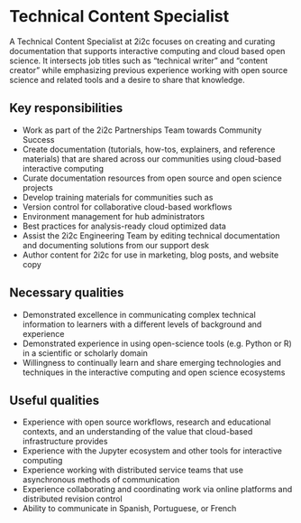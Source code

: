 ```{role} Technical Content Specialist
```

# Technical Content Specialist

A Technical Content Specialist at 2i2c focuses on creating and curating documentation that supports interactive computing and cloud based open science. It intersects job titles such as “technical writer” and “content creator” while emphasizing previous experience working with open source science and related tools and a desire to share that knowledge.

## Key responsibilities
- Work as part of the 2i2c Partnerships Team towards Community Success
- Create documentation (tutorials, how-tos, explainers, and reference materials) that are shared across our communities using cloud-based interactive computing
- Curate documentation resources from open source and open science projects
- Develop training materials for communities such as 
- Version control for collaborative cloud-based workflows
- Environment management for hub administrators
- Best practices for analysis-ready cloud optimized data
- Assist the 2i2c Engineering Team by editing technical documentation and documenting solutions from our support desk
- Author content for 2i2c for use in marketing, blog posts, and website copy

## Necessary qualities
- Demonstrated excellence in communicating complex technical information to learners with a different levels of background and experience
- Demonstrated experience in using open-science tools (e.g. Python or R) in a scientific or scholarly domain
- Willingness to continually learn and share emerging technologies and techniques in the interactive computing and open science ecosystems

## Useful qualities
- Experience with open source workflows, research and educational contexts, and an understanding of the value that cloud-based infrastructure provides
- Experience with the Jupyter ecosystem and other tools for interactive computing
- Experience working with distributed service teams that use asynchronous methods of communication
- Experience collaborating and coordinating work via online platforms and distributed revision control
- Ability to communicate in Spanish, Portuguese, or French
